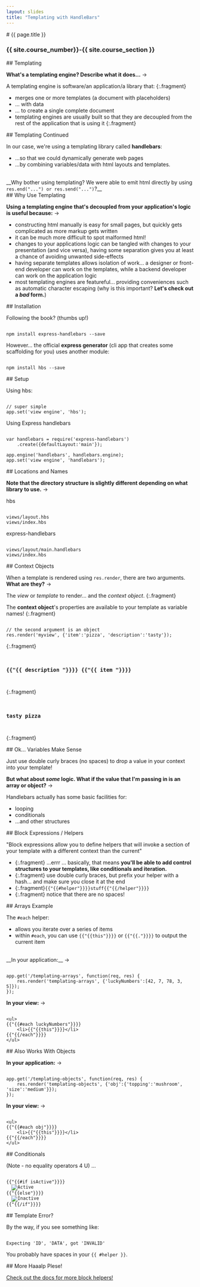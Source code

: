 ```yaml
---
layout: slides
title: "Templating with HandleBars"
---
```

<section markdown="block" class="intro-slide">
# {{ page.title }}

### {{ site.course_number}}-{{ site.course_section }}

<p><small></small></p>
</section>


<section markdown="block">
## Templating

__What's a templating engine? Describe what it does...__ &rarr;

A templating engine is software/an application/a library that:
{:.fragment}

* merges one or more templates (a document with placeholders)
* ... with data
* ... to create a single complete document
* templating engines are usually built so that they are decoupled from the rest of the application that is using it
{:.fragment}
</section>

<section markdown="block">
## Templating Continued

In our case, we're using a templating library called __handlebars__:

* ...so that we could dynamically generate web pages 
* ...by combining variables/data with html layouts and templates.

<br>
__Why bother using templating? We were able to emit html directly by using <code>res.end("<html>...") or res.send("<html>...")</code>?__
</section>
<section markdown="block">
## Why Use Templating

__Using a templating engine that's decoupled from your application's logic is useful because:__ &rarr;

* constructing html manually is easy for small pages, but quickly gets complicated as more markup gets written
* it can be much more difficult to spot malformed html!
* changes to your applications logic can be tangled with changes to your presentation (and vice versa), having some separation gives you at least a chance of avoiding unwanted side-effects
* having separate templates allows isolation of work... a designer or front-end developer can work on the templates, while a backend developer can work on the application logic
* most templating engines are featureful... providing conveniences such as automatic character escaping (why is this important? __Let's check out a _bad_ form.__)
</section>


<section markdown="block">
## Installation

Following the book? (thumbs up!)

<pre><code data-trim contenteditable>
npm install express-handlebars --save
</code></pre>

However... the official __express generator__ (cli app that creates some scaffolding for you) uses another module:

<pre><code data-trim contenteditable>
npm install hbs --save
</code></pre>
</section>
<section markdown="block">
## Setup

Using hbs:

<pre><code data-trim contenteditable>
// super simple
app.set('view engine', 'hbs');
</code></pre>

Using Express handlebars

<pre><code data-trim contenteditable>
var handlebars = require('express-handlebars')
	.create({defaultLayout:'main'});

app.engine('handlebars', handlebars.engine);
app.set('view engine', 'handlebars');
</code></pre>
</section>

<section markdown="block">
## Locations and Names

__Note that the directory structure is slightly different depending on what library to use.__ &rarr;

hbs

<pre><code data-trim contenteditable>
views/layout.hbs
views/index.hbs
</code></pre>

express-handlebars

<pre><code data-trim contenteditable>
views/layout/main.handlebars
views/index.hbs
</code></pre>

</section>
<section markdown="block">
## Context Objects

When a template is rendered using <code>res.render</code>, there are two arguments. __What are they?__ &rarr;

The _view_ or _template_ to render... and the _context object_.
{:.fragment}

The __context object__'s properties are available to your template as variable names!
{:.fragment}

<pre><code data-trim contenteditable>
// the second argument is an object
res.render('myview', {'item':'pizza', 'description':'tasty'});
</code></pre>
{:.fragment}

<pre><code data-trim contenteditable>
<h3>{{"{{ description "}}}} {{"{{ item "}}}}</h3>
</code></pre>
{:.fragment}

<pre><code data-trim contenteditable>
<h3>tasty pizza</h3>
</code></pre>
{:.fragment}
</section>

<section markdown="block">
## Ok... Variables Make Sense

Just use double curly braces (no spaces) to drop a value in your context into your template!

__But what about _some_ logic. What if the value that I'm passing in is an array or object?__ &rarr;

Handlebars actually has some basic facilities for:

* looping
* conditionals
* ...and other structures
</section>

<section markdown="block">
## Block Expressions / Helpers

"Block expressions allow you to define helpers that will invoke a section of your template with a different context than the current"


* {:.fragment} ...errr ... basically, that means __you'll be able to add control structures to your templates, like conditionals and iteration.__
* {:.fragment} use double curly braces, but prefix your helper with a hash... and make sure you close it at the end
* {:.fragment}<code>{{"{{#helper"}}}}stuff{{"{{/helper"}}}}</code>
* {:.fragment} notice that there are no spaces!
</section>

<section markdown="block">
## Arrays Example

The <code>#each</code> helper:

* allows you iterate over a series of items
* within <code>#each</code>, you can use <code>{{"{{this"}}}}</code> or <code>{{"{{."}}}}</code> to output the current item

<br>
__In your application:__ &rarr;

<pre><code data-trim contenteditable>
app.get('/templating-arrays', function(req, res) {
	res.render('templating-arrays', {'luckyNumbers':[42, 7, 78, 3, 5]});
});
</code></pre>

__In your view:__ &rarr;

<pre><code data-trim contenteditable>
&lt;ul&gt;
{{"{{#each luckyNumbers"}}}}
	&lt;li&gt;{{"{{this"}}}}&lt;/li&gt;
{{"{{/each"}}}}
&lt;/ul&gt;
</code></pre>

</section>

<section markdown="block">
## Also Works With Objects

__In your application:__ &rarr;

<pre><code data-trim contenteditable>
app.get('/templating-objects', function(req, res) {
	res.render('templating-objects', {'obj':{'topping':'mushroom', 'size':'medium'}});
});
</code></pre>

__In your view:__ &rarr;

<pre><code data-trim contenteditable>
&lt;ul&gt;
{{"{{#each obj"}}}}
	&lt;li&gt;{{"{{this"}}}}&lt;/li&gt;
{{"{{/each"}}}}
&lt;/ul&gt;
</code></pre>
</section>

<section markdown="block">
## Conditionals

(Note - no equality operators 4 U) ...

<pre><code data-trim contenteditable>
{{"{{#if isActive"}}}}
  <img src="star.gif" alt="Active">
{{"{{else"}}}}
  <img src="cry.gif" alt="Inactive">
{{"{{/if"}}}}
</code></pre>
</section>

<section markdown="block">
## Template Error?

By the way, if you see something like:

<pre><code data-trim contenteditable>
Expecting 'ID', 'DATA', got 'INVALID'
</code></pre>

You probably have spaces in your <code>{{ #helper }}</code>.
</section>

<section markdown="block">
## More Haaalp Plese!

[Check out the docs for more block helpers!](http://handlebarsjs.com/block_helpers.html)
</section>

<!--
<section markdown="block">
## Oh Yes...

__We can use express-handlebars now (you might have noticed that the express3-handlebars version is deprecated)__ &rarr;
<pre><code data-trim contenteditable>
npm install express-handlebars
</code></pre>

<pre><code data-trim contenteditable>
var handlebars = require('express-handlebars')
	.create({defaultLayout:'main'});
</code></pre>
</section>
-->
